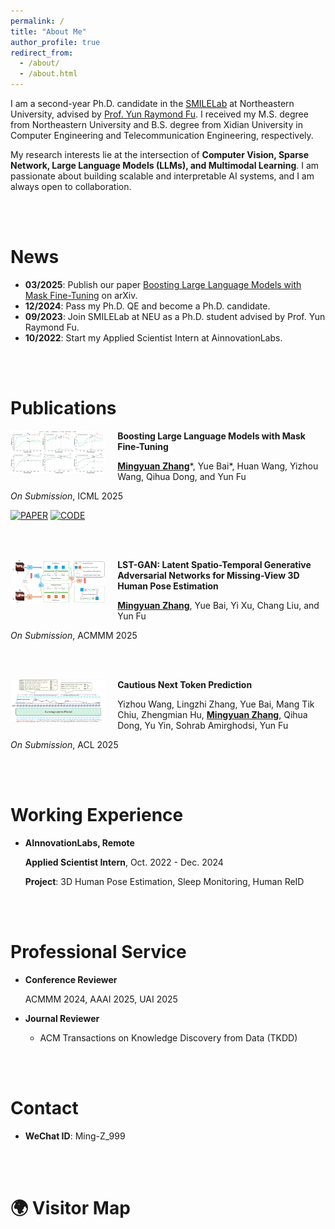 ```yaml
---
permalink: /
title: "About Me"
author_profile: true
redirect_from: 
  - /about/
  - /about.html
---
```


I am a second-year Ph.D. candidate in the [SMILELab](https://fulab.sites.northeastern.edu/) at Northeastern University, advised by [Prof. Yun Raymond Fu](https://www1.ece.neu.edu/~yunfu/). I received my M.S. degree from Northeastern University and B.S. degree from Xidian University in Computer Engineering and Telecommunication Engineering, respectively.

My research interests lie at the intersection of **Computer Vision, Sparse Network, Large Language Models (LLMs), and Multimodal Learning**. I am passionate about building scalable and interpretable AI systems, and I am always open to collaboration.



<br/><br/>

News
======
- **03/2025**: Publish our paper [Boosting Large Language Models with Mask Fine-Tuning](https://arxiv.org/abs/2503.22764) on arXiv.  
- **12/2024**: Pass my Ph.D. QE and become a Ph.D. candidate.  
- **09/2023**: Join SMILELab at NEU as a Ph.D. student advised by Prof. Yun Raymond Fu.  
- **10/2022**: Start my Applied Scientist Intern at AinnovationLabs.  



<br/><br/>

Publications
======
<img align="left" width="30%" src="images/MFT_Teasor.png" style="margin-right: 20px; margin-bottom: 10px;">

**Boosting Large Language Models with Mask Fine-Tuning**

[**Mingyuan Zhang**](#)\*, Yue Bai\*, Huan Wang, Yizhou Wang, Qihua Dong, and Yun Fu

*On Submission*, ICML 2025

[![PAPER](https://img.shields.io/static/v1?label=&message=PAPER&color=fff&labelColor=000&style=flat-square)](https://arxiv.org/abs/2503.22764)
[![CODE](https://img.shields.io/static/v1?label=&message=CODE&color=fff&labelColor=000&style=flat-square)](https://github.com/Ming-K9/MFT)

<br/><br/>

<img align="left" width="30%" src="https://github.com/KKHYA/Mingyuan-Zhang.github.io/blob/master/images/LST-GAN_Teasor.png" style="margin-right: 20px; margin-bottom: 10px;">

**LST-GAN: Latent Spatio-Temporal Generative Adversarial Networks for Missing-View 3D Human Pose Estimation**

[**Mingyuan Zhang**](#), Yue Bai, Yi Xu, Chang Liu, and Yun Fu

*On Submission*, ACMMM 2025

<br/><br/>

<img align="left" width="30%" src="/images/CNTP_Teasor.png" style="margin-right: 20px; margin-bottom: 10px;">

**Cautious Next Token Prediction**

Yizhou Wang, Lingzhi Zhang, Yue Bai, Mang Tik Chiu, Zhengmian Hu, [**Mingyuan Zhang**](#), Qihua Dong, Yu Yin, Sohrab Amirghodsi, Yun Fu

*On Submission*, ACL 2025



<br/><br/>

Working Experience
======
- **AInnovationLabs, Remote**
  
  **Applied Scientist Intern**, Oct. 2022 - Dec. 2024
  
  **Project**: 3D Human Pose Estimation, Sleep Monitoring, Human ReID



<br/><br/>

Professional Service
======
- **Conference Reviewer**
  
  ACMMM 2024, AAAI 2025, UAI 2025

- **Journal Reviewer**
  - ACM Transactions on Knowledge Discovery from Data (TKDD)



<br/><br/>

Contact
======
- **WeChat ID**: Ming-Z_999



<br/><br/>

🌍 Visitor Map
======


